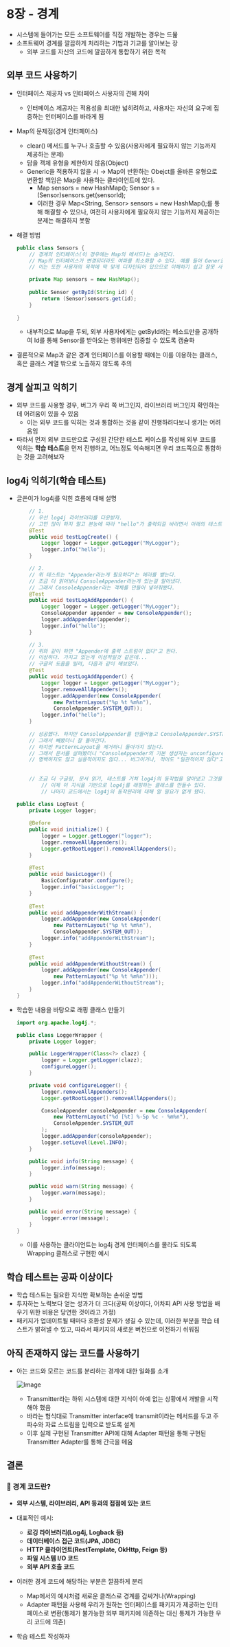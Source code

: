 # 8장 - 경계

- 시스템에 들어가는 모든 소프트웨어를 직접 개발하는 경우는 드묾
- 소프트웨어 경계를 깔끔하게 처리하는 기법과 기교를 알아보는 장
    - 외부 코드를 자신의 코드에 깔끔하게 통합하기 위한 목적

## 외부 코드 사용하기

- 인터페이스 제공자 vs 인터페이스 사용자의 견해 차이
    - 인터페이스 제공자는 적용성을 최대한 넓히려하고, 사용자는 자신의 요구에 집중하는 인터페이스를 바라게 됨
- Map의 문제점(경계 인터페이스)
    - clear() 메서드를 누구나 호출할 수 있음(사용자에게 필요하지 않는 기능까지 제공하는 문제)
    - 담을 객체 유형을 제한하지 않음(Object)
    - Generic을 적용하지 않을 시 → Map이 반환하는 Obejct를 올바른 유형으로 변환할 책임은 Map을 사용하는 클라이언트에 있다.
        - Map sensors = new HashMap();
        Sensor s = (Sensor)sensors.get(sensorId);
        - 이러한 경우 Map<String, Sensor> sensors = new HashMap<Sensor>();를 통해 해결할 수 있으나, 여전히 사용자에게 필요하지 않는 기능까지 제공하는 문제는 해결하지 못함
- 해결 방법
    
    ```java
    public class Sensors {
        // 경계의 인터페이스(이 경우에는 Map의 메서드)는 숨겨진다.
        // Map의 인터페이스가 변경되더라도 여파를 최소화할 수 있다. 예를 들어 Generic을 사용하던 직접 캐스팅하던 그건 구현 디테일이며 Sensor클래스를 사용하는 측에서는 신경쓸 필요가 없다.
        // 이는 또한 사용자의 목적에 딱 맞게 디자인되어 있으므로 이해하기 쉽고 잘못 사용하기 어렵게 된다.
    
        private Map sensors = new HashMap();
        
        public Sensor getById(String id) {
            return (Sensor)sensors.get(id);
        }
        
    }
    ```
    
    - 내부적으로 Map을 두되, 외부 사용자에게는 getById라는 메소드만을 공개하여 Id를 통해 Sensor를 받아오는 행위에만 집중할 수 있도록 캡슐화
- 결론적으로 Map과 같은 경계 인터페이스를 이용할 때에는 이를 이용하는 클래스, 혹은 클래스 계열 밖으로 노출하지 않도록 주의

## 경계 살피고 익히기

- 외부 코드를 사용할 경우, 버그가 우리 쪽 버그인지, 라이브러리 버그인지 확인하는데 어려움이 있을 수 있음
    - 이는 외부 코드를 익히는 것과 통합하는 것을 같이 진행하려다보니 생기는 어려움임
- 따라서 먼저 외부 코드만으로 구성된 간단한 테스트 케이스를 작성해 외부 코드를 익히는 **학습 테스트**을 먼저 진행하고, 어느정도 익숙해지면 우리 코드쪽으로 통합하는 것을 고려해보자

## log4j 익히기(학습 테스트)

- 글쓴이가 log4j를 익힌 흐름에 대해 설명
    
    ```java
        // 1.
        // 우선 log4j 라이브러리를 다운받자.
        // 고민 많이 하지 말고 본능에 따라 "hello"가 출력되길 바라면서 아래의 테스트 코드를 작성해보자.
        @Test
        public void testLogCreate() {
            Logger logger = Logger.getLogger("MyLogger");
            logger.info("hello");
        }
    
        // 2.
        // 위 테스트는 "Appender라는게 필요하다"는 에러를 뱉는다.
        // 조금 더 읽어보니 ConsoleAppender라는게 있는걸 알아냈다.
        // 그래서 ConsoleAppender라는 객체를 만들어 넣어줘봤다.
        @Test
        public void testLogAddAppender() {
            Logger logger = Logger.getLogger("MyLogger");
            ConsoleAppender appender = new ConsoleAppender();
            logger.addAppender(appender);
            logger.info("hello");
        }
    
        // 3.
        // 위와 같이 하면 "Appender에 출력 스트림이 없다"고 한다.
        // 이상하다. 가지고 있는게 이성적일것 같은데...
        // 구글의 도움을 빌려, 다음과 같이 해보았다.
        @Test
        public void testLogAddAppender() {
            Logger logger = Logger.getLogger("MyLogger");
            logger.removeAllAppenders();
            logger.addAppender(new ConsoleAppender(
                new PatternLayout("%p %t %m%n"),
                ConsoleAppender.SYSTEM_OUT));
            logger.info("hello");
        }
        
        // 성공했다. 하지만 ConsoleAppender를 만들어놓고 ConsoleAppender.SYSTEM_OUT을 받는건 이상하다.
        // 그래서 빼봤더니 잘 돌아간다.
        // 하지만 PatternLayout을 제거하니 돌아가지 않는다.
        // 그래서 문서를 살펴봤더니 "ConsoleAppender의 기본 생성자는 unconfigured상태"란다.
        // 명백하지도 않고 실용적이지도 않다... 버그이거나, 적어도 "일관적이지 않다"고 느껴진다.
        
        
        // 조금 더 구글링, 문서 읽기, 테스트를 거쳐 log4j의 동작법을 알아냈고 그것을 간단한 유닛테스트로 기록했다.
    		// 이제 이 지식을 기반으로 log4j를 래핑하는 클래스를 만들수 있다.
    		// 나머지 코드에서는 log4j의 동작원리에 대해 알 필요가 없게 됐다.
    
    public class LogTest {
        private Logger logger;
        
        @Before
        public void initialize() {
            logger = Logger.getLogger("logger");
            logger.removeAllAppenders();
            Logger.getRootLogger().removeAllAppenders();
        }
        
        @Test
        public void basicLogger() {
            BasicConfigurator.configure();
            logger.info("basicLogger");
        }
        
        @Test
        public void addAppenderWithStream() {
            logger.addAppender(new ConsoleAppender(
                new PatternLayout("%p %t %m%n"),
                ConsoleAppender.SYSTEM_OUT));
            logger.info("addAppenderWithStream");
        }
        
        @Test
        public void addAppenderWithoutStream() {
            logger.addAppender(new ConsoleAppender(
                new PatternLayout("%p %t %m%n")));
            logger.info("addAppenderWithoutStream");
        }
    }
    ```
    

- 학습한 내용을 바탕으로 래핑 클래스 만들기
    
    ```java
    import org.apache.log4j.*;
    
    public class LoggerWrapper {
        private Logger logger;
    
        public LoggerWrapper(Class<?> clazz) {
            logger = Logger.getLogger(clazz);
            configureLogger();
        }
    
        private void configureLogger() {
            logger.removeAllAppenders();
            Logger.getRootLogger().removeAllAppenders();
    
            ConsoleAppender consoleAppender = new ConsoleAppender(
                new PatternLayout("%d [%t] %-5p %c - %m%n"),
                ConsoleAppender.SYSTEM_OUT
            );
            logger.addAppender(consoleAppender);
            logger.setLevel(Level.INFO);
        }
    
        public void info(String message) {
            logger.info(message);
        }
    
        public void warn(String message) {
            logger.warn(message);
        }
    
        public void error(String message) {
            logger.error(message);
        }
    }
    
    ```
    
    - 이를 사용하는 클라이언트는 log4j 경계 인터페이스를 몰라도 되도록 Wrapping 클래스로 구현한 예시
    

## 학습 테스트는 공짜 이상이다

- 학습 테스트는 필요한 지식만 확보하는 손쉬운 방법
- 투자하는 노력보다 얻는 성과가 더 크다(공짜 이상이다, 어차피 API 사용 방법을 배우기 위한 비용은 당연한 것이라고 가정)
- 패키지가 업데이트될 때마다 호환성 문제가 생길 수 있는데, 이러한 부분을 학습 테스트가 밝혀낼 수 있고, 따라서 패키지의 새로운 버전으로 이전하기 쉬워짐

## 아직 존재하지 않는 코드를 사용하기

- 아는 코드와 모르는 코드를 분리하는 경계에 대한 일화를 소개
    
    ![Image](https://github.com/user-attachments/assets/9b23b524-8d11-4f2a-a690-ae83098af92d)
    
    - Transmitter라는 하위 시스템에 대한 지식이 아예 없는 상황에서 개발을 시작해야 했음
    - 바라는 형식대로 Transmitter interface에 transmit이라는 메서드를 두고 주파수와 자료 스트림을 입력으로 받도록 설계
    - 이후 실제 구현된 Transmitter API에 대해 Adapter 패턴을 통해 구현된 Transmitter Adapter를 통해 간극을 메움
    

## 결론

### 📌 경계 코드란?

- **외부 시스템, 라이브러리, API 등과의 접점에 있는 코드**
- 대표적인 예시:
    - **로깅 라이브러리(Log4j, Logback 등)**
    - **데이터베이스 접근 코드(JPA, JDBC)**
    - **HTTP 클라이언트(RestTemplate, OkHttp, Feign 등)**
    - **파일 시스템 I/O 코드**
    - **외부 API 호출 코드**

- 이러한 경계 코드에 해당하는 부분은 깔끔하게 분리
    - Map에서의 예시처럼 새로운 클래스로 경계를 감싸거나(Wrapping)
    - Adapter 패턴을 사용해 우리가 원하는 인터페이스를 패키지가 제공하는 인터페이스로 변환(통제가 불가능한 외부 패키지에 의존하는 대신 통제가 가능한 우리 코드에 의존)
- 학습 테스트 작성하자